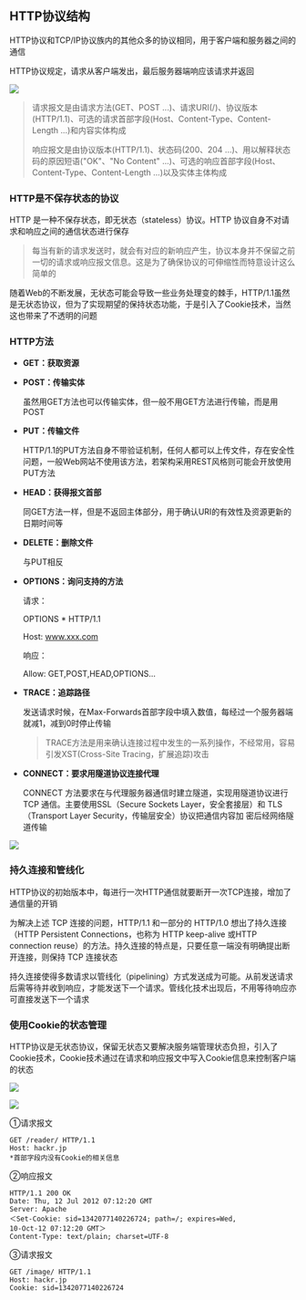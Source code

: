 ## HTTP协议结构

HTTP协议和TCP/IP协议族内的其他众多的协议相同，用于客户端和服务器之间的通信

HTTP协议规定，请求从客户端发出，最后服务器端响应该请求并返回

![](http://qiniu.itliusir.com/http2-1.png)

> 请求报文是由请求方法(GET、POST ...)、请求URI(/)、协议版本(HTTP/1.1)、可选的请求首部字段(Host、Content-Type、Content-Length ...)和内容实体构成
>
> 响应报文是由协议版本(HTTP/1.1)、状态码(200、204 ...)、用以解释状态码的原因短语("OK"、"No Content" ...)、可选的响应首部字段(Host、Content-Type、Content-Length ...)以及实体主体构成

### HTTP是不保存状态的协议

HTTP 是一种不保存状态，即无状态（stateless）协议。HTTP 协议自身不对请求和响应之间的通信状态进行保存

> 每当有新的请求发送时，就会有对应的新响应产生，协议本身并不保留之前一切的请求或响应报文信息。这是为了确保协议的可伸缩性而特意设计这么简单的

随着Web的不断发展，无状态可能会导致一些业务处理变的棘手，HTTP/1.1虽然是无状态协议，但为了实现期望的保持状态功能，于是引入了Cookie技术，当然这也带来了不透明的问题

### HTTP方法

- **GET：获取资源**

- **POST：传输实体**

  虽然用GET方法也可以传输实体，但一般不用GET方法进行传输，而是用POST

- **PUT：传输文件**

  HTTP/1.1的PUT方法自身不带验证机制，任何人都可以上传文件，存在安全性问题，一般Web网站不使用该方法，若架构采用REST风格则可能会开放使用PUT方法

- **HEAD：获得报文首部**

  同GET方法一样，但是不返回主体部分，用于确认URI的有效性及资源更新的日期时间等

- **DELETE：删除文件**

  与PUT相反

- **OPTIONS：询问支持的方法**

  请求：

  OPTIONS * HTTP/1.1

  Host: www.xxx.com

  响应：

  Allow: GET,POST,HEAD,OPTIONS...

- **TRACE：追踪路径**

  发送请求时候，在Max-Forwards首部字段中填入数值，每经过一个服务器端就减1，减到0时停止传输

  > TRACE方法是用来确认连接过程中发生的一系列操作，不经常用，容易引发XST(Cross-Site Tracing，扩展追踪)攻击

- **CONNECT：要求用隧道协议连接代理**

  CONNECT 方法要求在与代理服务器通信时建立隧道，实现用隧道协议进行 TCP 通信。主要使用SSL（Secure Sockets Layer，安全套接层）和 TLS（Transport Layer Security，传输层安全）协议把通信内容加 密后经网络隧道传输

![](http://qiniu.itliusir.com/http2-2.png)

### 持久连接和管线化

HTTP协议的初始版本中，每进行一次HTTP通信就要断开一次TCP连接，增加了通信量的开销

为解决上述 TCP 连接的问题，HTTP/1.1 和一部分的 HTTP/1.0 想出了持久连接（HTTP Persistent Connections，也称为 HTTP keep-alive 或HTTP connection reuse）的方法。持久连接的特点是，只要任意一端没有明确提出断开连接，则保持 TCP 连接状态

持久连接使得多数请求以管线化（pipelining）方式发送成为可能。从前发送请求后需等待并收到响应，才能发送下一个请求。管线化技术出现后，不用等待响应亦可直接发送下一个请求

### 使用Cookie的状态管理

HTTP协议是无状态协议，保留无状态又要解决服务端管理状态负担，引入了Cookie技术，Cookie技术通过在请求和响应报文中写入Cookie信息来控制客户端的状态

![](http://qiniu.itliusir.com/http2-3.png)

![](http://qiniu.itliusir.com/http2-4.png)

①请求报文

```shell
GET /reader/ HTTP/1.1
Host: hackr.jp
*首部字段内没有Cookie的相关信息
```

②响应报文

```shell
HTTP/1.1 200 OK
Date: Thu, 12 Jul 2012 07:12:20 GMT
Server: Apache
＜Set-Cookie: sid=1342077140226724; path=/; expires=Wed,
10-Oct-12 07:12:20 GMT＞
Content-Type: text/plain; charset=UTF-8
```

③请求报文

```shell
GET /image/ HTTP/1.1
Host: hackr.jp
Cookie: sid=1342077140226724
```

